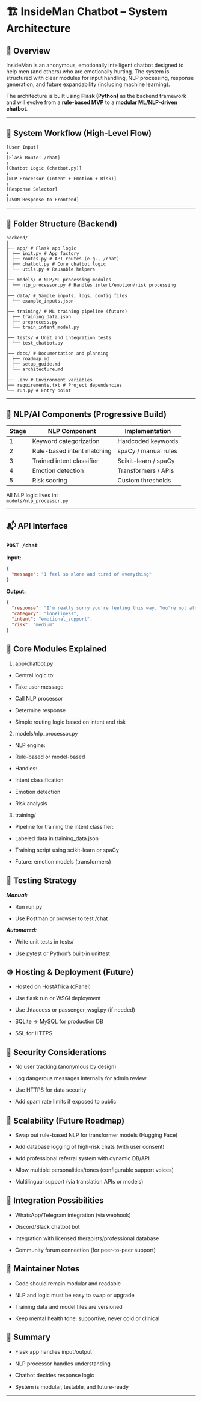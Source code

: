 # 🏗️ InsideMan Chatbot – System Architecture

## 📌 Overview

InsideMan is an anonymous, emotionally intelligent chatbot designed to help men (and others) who are emotionally hurting. The system is structured with clear modules for input handling, NLP processing, response generation, and future expandability (including machine learning).

The architecture is built using **Flask (Python)** as the backend framework and will evolve from a **rule-based MVP** to a **modular ML/NLP-driven chatbot**.

---

## 🔁 System Workflow (High-Level Flow)
```
[User Input]
↓
[Flask Route: /chat]
↓
[Chatbot Logic (chatbot.py)]
↓
[NLP Processor (Intent + Emotion + Risk)]
↓
[Response Selector]
↓
[JSON Response to Frontend]
```


---

## 📂 Folder Structure (Backend)
```
backend/
│
├── app/ # Flask app logic
│ ├── init.py # App factory
│ ├── routes.py # API routes (e.g., /chat)
│ ├── chatbot.py # Core chatbot logic
│ └── utils.py # Reusable helpers
│
├── models/ # NLP/ML processing modules
│ └── nlp_processor.py # Handles intent/emotion/risk processing
│
├── data/ # Sample inputs, logs, config files
│ └── example_inputs.json
│
├── training/ # ML training pipeline (future)
│ ├── training_data.json
│ ├── preprocess.py
│ └── train_intent_model.py
│
├── tests/ # Unit and integration tests
│ └── test_chatbot.py
│
├── docs/ # Documentation and planning
│ ├── roadmap.md
│ ├── setup_guide.md
│ └── architecture.md
│
├── .env # Environment variables
├── requirements.txt # Project dependencies
└── run.py # Entry point
```

---

## 🧠 NLP/AI Components (Progressive Build)

| Stage | NLP Component            | Implementation       |
|-------|---------------------------|-----------------------|
| 1     | Keyword categorization     | Hardcoded keywords    |
| 2     | Rule-based intent matching | spaCy / manual rules  |
| 3     | Trained intent classifier  | Scikit-learn / spaCy  |
| 4     | Emotion detection          | Transformers / APIs   |
| 5     | Risk scoring               | Custom thresholds     |

All NLP logic lives in:  
`models/nlp_processor.py`

---

## 📬 API Interface

### `POST /chat`
**Input:**
```json
{
  "message": "I feel so alone and tired of everything"
}
```

**Output:**
```json
{
  "response": "I'm really sorry you're feeling this way. You're not alone.",
  "category": "loneliness",
  "intent": "emotional_support",
  "risk": "medium"
}
```
## 🧩 Core Modules Explained
1. app/chatbot.py
* Central logic to:

* Take user message

* Call NLP processor

* Determine response

* Simple routing logic based on intent and risk

2. models/nlp_processor.py
* NLP engine:

* Rule-based or model-based

* Handles:

* Intent classification

* Emotion detection

* Risk analysis

3. training/
- Pipeline for training the intent classifier:

- Labeled data in training_data.json

- Training script using scikit-learn or spaCy

- Future: emotion models (transformers)

## 🧪 Testing Strategy
***Manual:***
* Run run.py

* Use Postman or browser to test /chat

***Automated:***
* Write unit tests in tests/

* Use pytest or Python’s built-in unittest

## ⚙️ Hosting & Deployment (Future)
- Hosted on HostAfrica (cPanel)

- Use flask run or WSGI deployment

- Use .htaccess or passenger_wsgi.py (if needed)

- SQLite → MySQL for production DB

- SSL for HTTPS

## 🔐 Security Considerations
- No user tracking (anonymous by design)

- Log dangerous messages internally for admin review

- Use HTTPS for data security

- Add spam rate limits if exposed to public

## 🌱 Scalability (Future Roadmap)
- Swap out rule-based NLP for transformer models (Hugging Face)

- Add database logging of high-risk chats (with user consent)

- Add professional referral system with dynamic DB/API

- Allow multiple personalities/tones (configurable support voices)

- Multilingual support (via translation APIs or models)

## 🤝 Integration Possibilities
- WhatsApp/Telegram integration (via webhook)

- Discord/Slack chatbot bot

- Integration with licensed therapists/professional database

- Community forum connection (for peer-to-peer support)

## 👷 Maintainer Notes
- Code should remain modular and readable

- NLP and logic must be easy to swap or upgrade

- Training data and model files are versioned

- Keep mental health tone: supportive, never cold or clinical

## 📌 Summary
- Flask app handles input/output

- NLP processor handles understanding

- Chatbot decides response logic

- System is modular, testable, and future-ready

---


